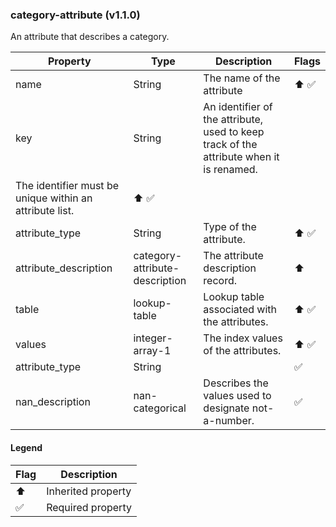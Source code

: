 ### category-attribute (v1.1.0)
An attribute that describes a category.

| Property | Type | Description | Flags |
|---|---|---|---|
| name | String | The name of the attribute | ⬆️ ✅ |
| key | String | An identifier of the attribute, used to keep track of the attribute when it is renamed.
The identifier must be unique within an attribute list. | ⬆️ ✅ |
| attribute_type | String | Type of the attribute. | ⬆️ ✅ |
| attribute_description | category-attribute-description | The attribute description record. | ⬆️ |
| table | lookup-table | Lookup table associated with the attributes. | ⬆️ ✅ |
| values | integer-array-1 | The index values of the attributes. | ⬆️ ✅ |
| attribute_type | String |  | ✅ |
| nan_description | nan-categorical | Describes the values used to designate not-a-number. | ✅ |


#### Legend

| Flag | Description |
| --- | --- |
| ⬆️ | Inherited property |
| ✅ | Required property |

